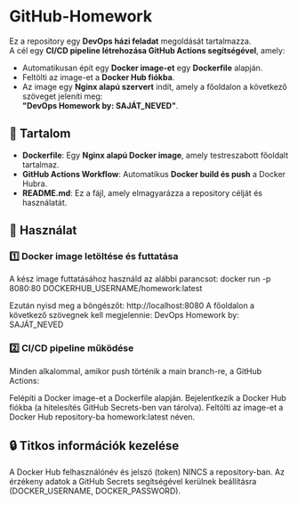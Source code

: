 # GitHub-Homework

Ez a repository egy **DevOps házi feladat** megoldását tartalmazza.  
A cél egy **CI/CD pipeline létrehozása GitHub Actions segítségével**, amely:
- Automatikusan épít egy **Docker image-et** egy **Dockerfile** alapján.
- Feltölti az image-et a **Docker Hub fiókba**.
- Az image egy **Nginx alapú szervert** indít, amely a főoldalon a következő szöveget jeleníti meg:  
  **"DevOps Homework by: SAJÁT_NEVED"**.

## 📂 **Tartalom**
- **Dockerfile**: Egy **Nginx alapú Docker image**, amely testreszabott főoldalt tartalmaz.
- **GitHub Actions Workflow**: Automatikus **Docker build és push** a Docker Hubra.
- **README.md**: Ez a fájl, amely elmagyarázza a repository célját és használatát.

## 🚀 **Használat**

### 1️⃣ **Docker image letöltése és futtatása**
A kész image futtatásához használd az alábbi parancsot:
docker run -p 8080:80 DOCKERHUB_USERNAME/homework:latest

Ezután nyisd meg a böngészőt: http://localhost:8080
A főoldalon a következő szövegnek kell megjelennie:
DevOps Homework by: SAJÁT_NEVED

### 2️⃣ CI/CD pipeline működése
Minden alkalommal, amikor push történik a main branch-re, a GitHub Actions:

Felépíti a Docker image-et a Dockerfile alapján.
Bejelentkezik a Docker Hub fiókba (a hitelesítés GitHub Secrets-ben van tárolva).
Feltölti az image-et a Docker Hub repository-ba homework:latest néven.

## 🔒 Titkos információk kezelése
A Docker Hub felhasználónév és jelszó (token) NINCS a repository-ban.
Az érzékeny adatok a GitHub Secrets segítségével kerülnek beállításra (DOCKER_USERNAME, DOCKER_PASSWORD).